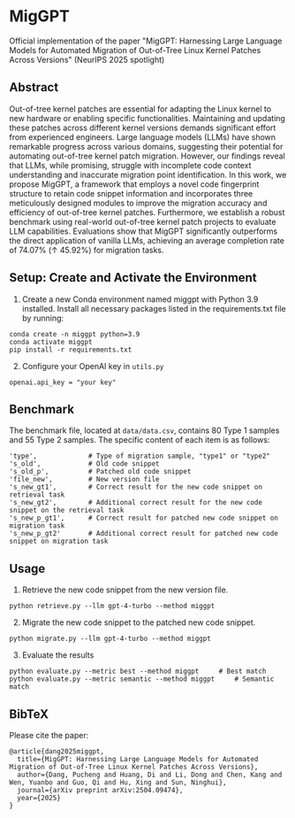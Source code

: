 # MigGPT
Official implementation of the paper "MigGPT: Harnessing Large Language Models for Automated Migration of Out-of-Tree Linux Kernel Patches Across Versions" (NeurIPS 2025 spotlight)


## Abstract
Out-of-tree kernel patches are essential for adapting the Linux kernel to new hardware or enabling specific functionalities. Maintaining and updating these patches across different kernel versions demands significant effort from experienced engineers. Large language models (LLMs) have shown remarkable progress across various domains, suggesting their potential for automating out-of-tree kernel patch migration. 
However, our findings reveal that LLMs, while promising, struggle with incomplete code context understanding and inaccurate migration point identification. In this work, we propose MigGPT, a framework that employs a novel code fingerprint structure to retain code snippet information and incorporates three meticulously designed modules to improve the migration accuracy and efficiency of out-of-tree kernel patches. Furthermore, we establish a robust benchmark using real-world out-of-tree kernel patch projects to evaluate LLM capabilities. 
Evaluations show that MigGPT significantly outperforms the direct application of vanilla LLMs, achieving an average completion rate of 74.07\% (↑ 45.92%) for migration tasks.

## Setup: Create and Activate the Environment
1. Create a new Conda environment named miggpt with Python 3.9 installed. Install all necessary packages listed in the requirements.txt file by running:
```
conda create -n miggpt python=3.9
conda activate miggpt
pip install -r requirements.txt
```

2. Configure your OpenAI key in `utils.py`
```
openai.api_key = "your key"
```

## Benchmark
The benchmark file, located at `data/data.csv`, contains 80 Type 1 samples and 55 Type 2 samples. The specific content of each item is as follows:
```
'type',             # Type of migration sample, "type1" or "type2"
's_old',            # Old code snippet
's_old_p',          # Patched old code snippet
'file_new',         # New version file
's_new_gt1',        # Correct result for the new code snippet on retrieval task
's_new_gt2',        # Additional correct result for the new code snippet on the retrieval task
's_new_p_gt1',      # Correct result for patched new code snippet on migration task
's_new_p_gt2'       # Additional correct result for patched new code snippet on migration task
```

## Usage
1. Retrieve the new code snippet from the new version file.
```
python retrieve.py --llm gpt-4-turbo --method miggpt
```
2. Migrate the new code snippet to the patched new code snippet.
```
python migrate.py --llm gpt-4-turbo --method miggpt
```
3. Evaluate the results
```
python evaluate.py --metric best --method miggpt     # Best match
python evaluate.py --metric semantic --method miggpt     # Semantic match
```

## BibTeX
Please cite the paper: 
```
@article{dang2025miggpt,
  title={MigGPT: Harnessing Large Language Models for Automated Migration of Out-of-Tree Linux Kernel Patches Across Versions},
  author={Dang, Pucheng and Huang, Di and Li, Dong and Chen, Kang and Wen, Yuanbo and Guo, Qi and Hu, Xing and Sun, Ninghui},
  journal={arXiv preprint arXiv:2504.09474},
  year={2025}
}
```
